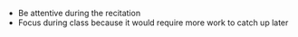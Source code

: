- Be attentive during the recitation
- Focus during class because it would require more work to catch up later